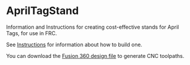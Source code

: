 # AprilTagStand
Information and Instructions for creating cost-effective stands for April Tags, for use in FRC.

See [Instructions](instructions/README.md) for information about how to build one.

You can download the [Fusion 360 design file](AprilTagStandv8.f3z) to generate CNC toolpaths.
